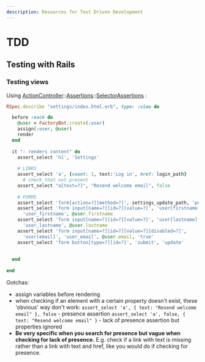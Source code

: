 ```yaml
---
description: Resources for Test Driven Development
---
```


# TDD

## Testing with Rails

### Testing views

Using  [ActionController](https://apidock.com/rails/ActionController)::[Assertions](https://apidock.com/rails/ActionController/Assertions)::[SelectorAssertions](https://apidock.com/rails/ActionController/Assertions/SelectorAssertions) :

```ruby
RSpec.describe "settings/index.html.erb", type: :view do

  before :each do 
    @user = FactoryBot.create(:user)
    assign(:user, @user)
    render
  end 
  
  it "- renders content" do
    assert_select 'h1', 'Settings'
    
    # LINKS
    assert_select 'a', {count: 1, text:'Log in', href: login_path}
      # check that not present
    assert_select "a[text=?]", "Resend welcome email", false
    
    # FORMS
    assert_select 'form[action=?][method=?]', settings_update_path, 'post' 
    assert_select 'form input[name=?][id=?][value=?]', 'user[firstname]', 
      'user_firstname', @user.firstname
    assert_select 'form input[name=?][id=?][value=?]', 'user[lastname]', 
      'user_lastname', @user.lastname
    assert_select 'form input[name=?][id=?][value=?][disabled=?]', 
      'user[email]', 'user_email', @user.email, 'true'
    assert_select 'form button[type=?][id=?]', 'submit', 'update'
    
      
  end
  
end
```

Gotchas:

* assign variables before rendering
* when checking if an element with a certain property doesn't exist, these 'obvious' way don't work: `assert_select 'a', { text: "Resend welcome email" }, false`  - presence assertion `assert_select 'a', false, { text: "Resend welcome email" }` - lack of presence assertion but properties ignored
* **Be very specific when you search for presence but vague when checking for lack of presence.** E.g. check if a link with text is missing rather than a link with text and href, like you would do if checking for presence. 





